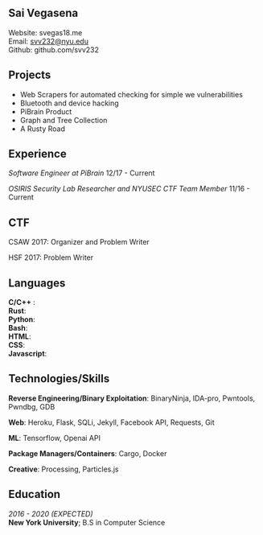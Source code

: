 __**Sai Vegasena**__
---------------------

Website: svegas18.me <br />
Email:   svv232@nyu.edu <br />
Github:  github.com/svv232 <br />

Projects
--------
- Web Scrapers for automated checking for simple we vulnerabilities
- Bluetooth and device hacking 
- PiBrain Product
- Graph and Tree Collection
- A Rusty Road

Experience
----------
*Software Engineer at PiBrain*               12/17 - Current

*OSIRIS Security Lab Researcher and NYUSEC CTF Team Member*          11/16 - Current

CTF
----
CSAW 2017: Organizer and Problem Writer

HSF 2017: Problem Writer

Languages
---------
**C/C++** : <br />
**Rust**: <br />
**Python**: <br />
**Bash**: <br />
**HTML**: <br />
**CSS**: <br />
**Javascript**: <br />

Technologies/Skills
-------------------

**Reverse Engineering/Binary Exploitation**: BinaryNinja, IDA-pro, Pwntools, 
 Pwndbg, GDB

**Web**: Heroku, Flask, SQLi, Jekyll, Facebook API, Requests, Git 

**ML**: Tensorflow, Openai API

**Package Managers/Containers**: Cargo, Docker

**Creative**: Processing, Particles.js

Education
---------
*2016 - 2020 (EXPECTED)* <br />
        **New York University**; B.S in Computer Science
